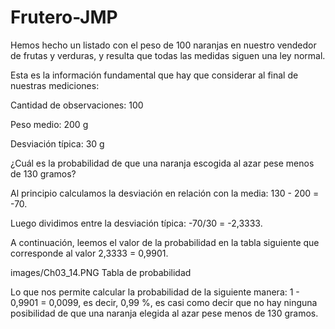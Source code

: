# Frutero-JMP
Hemos hecho un listado con el peso de 100 naranjas en nuestro vendedor de frutas y verduras, y resulta que todas las medidas siguen una ley normal.

Esta es la información fundamental que hay que considerar al final de nuestras mediciones:

Cantidad de observaciones: 100

Peso medio: 200 g

Desviación típica: 30 g

¿Cuál es la probabilidad de que una naranja escogida al azar pese menos de 130 gramos?

Al principio calculamos la desviación en relación con la media: 130 - 200 = -70.

Luego dividimos entre la desviación típica: -70/30 = -2,3333.

A continuación, leemos el valor de la probabilidad en la tabla siguiente que corresponde al valor 2,3333 = 0,9901.

images/Ch03_14.PNG
Tabla de probabilidad

Lo que nos permite calcular la probabilidad de la siguiente manera: 1 - 0,9901 = 0,0099, es decir, 0,99 %, es casi como decir que no hay ninguna posibilidad de que una naranja elegida al azar pese menos de 130 gramos.

